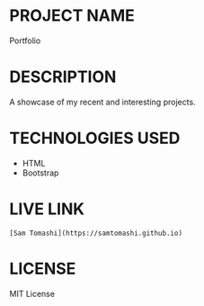 # PROJECT NAME

Portfolio

# DESCRIPTION

A showcase of my recent and interesting projects.

# TECHNOLOGIES USED

- HTML
- Bootstrap

# LIVE LINK

`[Sam Tomashi](https://samtomashi.github.io)`

# LICENSE

MIT License
